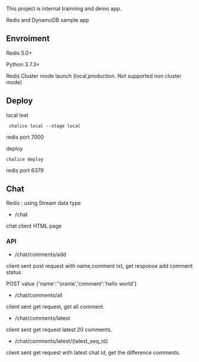 This project is internal trainning and demo app.

Redis and DynamoDB sample app

## Envroiment
Redis 5.0+

Python 3.7.3+

Redis Cluster mode launch (local,production. Not supported non cluster mode)


## Deploy
local test
```$xslt
 chalice local --stage local
```
redis port 7000

deploy
```$xslt
chalice deploy
```
redis port 6379


## Chat
Redis : using Stream data type


* /chat

chat client HTML page 

### API
    
* /chat/comments/add

client sent post request with name,comment txt, get response add comment status

POST value {'name':''oranie','comment':'hello world'}


* /chat/comments/all

client sent get request, get all comment.
    
* /chat/comments/latest

client sent get request latest 20 comments.

* /chat/comments/latest/{latest_seq_id}

client sent get request with latest chat id, get the difference comments.
    

